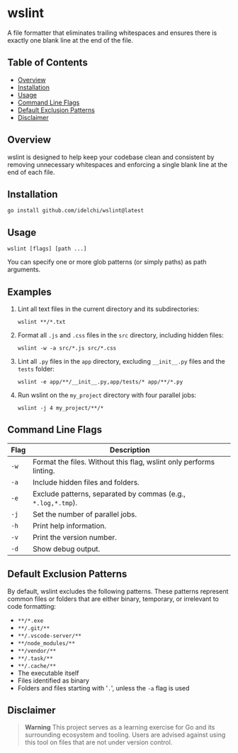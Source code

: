 # wslint

A file formatter that eliminates trailing whitespaces and ensures there is exactly one blank line at the end of the file.

## Table of Contents

- [Overview](#overview)
- [Installation](#installation)
- [Usage](#usage)
- [Command Line Flags](#command-line-flags)
- [Default Exclusion Patterns](#default-exclusion-patterns)
- [Disclaimer](#disclaimer)

## Overview

wslint is designed to help keep your codebase clean and consistent by removing unnecessary whitespaces and enforcing a single blank line at the end of each file.

## Installation

    go install github.com/idelchi/wslint@latest

## Usage

    wslint [flags] [path ...]

You can specify one or more glob patterns (or simply paths) as path arguments.

## Examples

1. Lint all text files in the current directory and its subdirectories:

   `wslint **/*.txt`

2. Format all `.js` and `.css` files in the `src` directory, including hidden files:

   `wslint -w -a src/*.js src/*.css`

3. Lint all `.py` files in the `app` directory, excluding `__init__.py` files and the `tests` folder:

   `wslint -e app/**/__init__.py,app/tests/* app/**/*.py`

4. Run wslint on the `my_project` directory with four parallel jobs:

   `wslint -j 4 my_project/**/*`

## Command Line Flags

| Flag | Description                                                        |
| ---- | ------------------------------------------------------------------ |
| `-w` | Format the files. Without this flag, wslint only performs linting. |
| `-a` | Include hidden files and folders.                                  |
| `-e` | Exclude patterns, separated by commas (e.g., `*.log,*.tmp`).       |
| `-j` | Set the number of parallel jobs.                                   |
| `-h` | Print help information.                                            |
| `-v` | Print the version number.                                          |
| `-d` | Show debug output.                                                 |

## Default Exclusion Patterns

By default, wslint excludes the following patterns. These patterns represent common files or folders that are either binary, temporary, or irrelevant to code formatting:

- `**/*.exe`
- `**/.git/**`
- `**/.vscode-server/**`
- `**/node_modules/**`
- `**/vendor/**`
- `**/.task/**`
- `**/.cache/**`
- The executable itself
- Files identified as binary
- Folders and files starting with '`.`', unless the `-a` flag is used

## Disclaimer

> **Warning**
> This project serves as a learning exercise for Go and its surrounding ecosystem and tooling.
> Users are advised against using this tool on files that are not under version control.
